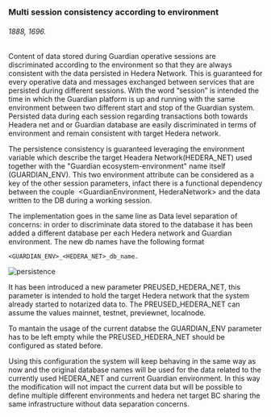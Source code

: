 ###  Multi session consistency according to environment
###### 1888, 1696.

Content of data stored during Guardian operative sessions are discriminated according to the environment so that they are always consistent with the data persisted in Hedera Network. This is guaranteed for every operative data and messages exchanged between services that are persisted during different sessions. With the word “session” is intended the time in which the Guardian platform is up and running with the same environment between two different start and stop of the Guardian system.
Persisted data during each session regarding  transactions both towards Headera net and or Guardian database are easily discriminated in terms of environment  and remain consistent with target Hedera network. 

The persistence consistency is guaranteed leveraging the environment variable which describe the target Headera Network(HEDERA_NET) used  together with the "Guardian ecosystem-environment" name itself (GUARDIAN_ENV). 
This two environment attribute can be considered as a key of the other session parameters, infact there is a functional dependency between the couple  <GuardianEnvironment, HederaNetwork> and the data written to the DB during a working session.

The implementation goes in the same line as Data level separation of concerns: in order to discriminate data stored to the database it has been added a different database per each Hedera network and Guardian environment. The new db names have the following format  
	
	<GUARDIAN_ENV>_<HEDERA_NET>_db_name.

![persistence](https://user-images.githubusercontent.com/70752752/226858513-eb732e4e-ca6e-4263-aca7-3428568186d7.png)

It has been introduced a new parameter PREUSED_HEDERA_NET, this parameter is intended to hold the target Hedera network that the system already started to notarized data to. The PREUSED_HEDERA_NET can assume the values mainnet, testnet, previewnet, localnode.

To mantain the usage of the current databse the GUARDIAN_ENV parameter has to be left empty while the PREUSED_HEDERA_NET should be configured as stated before. 

Using this configuration the system will keep behaving in the same way as now and the original database names will be used for the data related to the currently used HEDERA_NET and current Guardian environment. In this way the modification will not impact the current data but will be possible to define multiple different environments and hedera net target BC sharing the same infrastructure without data separation concerns.

